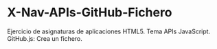 # X-Nav-APIs-GitHub-Fichero
Ejercicio de asignaturas de aplicaciones HTML5. Tema APIs JavaScript. GitHub.js: Crea un fichero.
